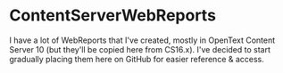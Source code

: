 # ContentServerWebReports
I have a lot of WebReports that I've created, mostly in OpenText Content Server 10 (but they'll be copied here from CS16.x). I've decided to start gradually placing them here on GitHub for easier reference & access.
